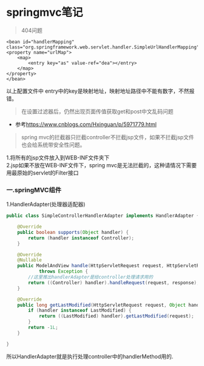 # springmvc笔记

> 404问题

    <bean id="handlerMapping" class="org.springframework.web.servlet.handler.SimpleUrlHandlerMapping">
    <property name="urlMap">
    	<map>
    		<entry key="as" value-ref="dea"></entry>
    	</map>
    </property>
    </bean>
以上配置文件中 entry中的key是映射地址，映射地址路径中不能有数字，不然报错。


> 在设置过滤器后，仍然出现页面传值获取get和post中文乱码问题

- 参考<https://www.cnblogs.com/Hxinguan/p/5971779.html>


> spring mvc的拦截器只拦截controller不拦截jsp文件，如果不拦截jsp文件也会给系统带安全性问题。      

1.将所有的jsp文件放入到WEB-INF文件夹下    
2.jsp如果不放在WEB-INF文件下，spring mvc是无法拦截的，这种请情况下需要用最原始的servlet的Filter接口



### 一.springMVC组件

1.HandlerAdapter(处理器适配器)

```java
public class SimpleControllerHandlerAdapter implements HandlerAdapter {

	@Override
	public boolean supports(Object handler) {
		return (handler instanceof Controller);
	}

	@Override
	@Nullable
	public ModelAndView handle(HttpServletRequest request, HttpServletResponse response, Object handler)
			throws Exception {
		//这里推出handlerAdapter是给controller处理请求用的
		return ((Controller) handler).handleRequest(request, response);
	}

	@Override
	public long getLastModified(HttpServletRequest request, Object handler) {
		if (handler instanceof LastModified) {
			return ((LastModified) handler).getLastModified(request);
		}
		return -1L;
	}

}
```

所以HandlerAdapter就是执行处理controller中的handlerMethod用的.


